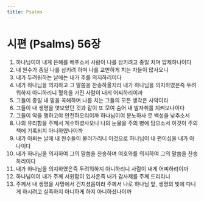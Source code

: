 ```yaml
---
title: Psalms
---
```


# 시편 (Psalms) 56장
1. 하나님이여 내게 은혜를 베푸소서 사람이 나를 삼키려고 종일 치며 압제하나이다
1. 내 원수가 종일 나를 삼키려 하며 나를 교만하게 치는 자들이 많사오니
1. 내가 두려워하는 날에는 내가 주를 의지하리이다
1. 내가 하나님을 의지하고 그 말씀을 찬송하올지라 내가 하나님을 의지하였은즉 두려워하지 아니하리니 혈육을 가진 사람이 내게 어찌하리이까
1. 그들이 종일 내 말을 곡해하며 나를 치는 그들의 모든 생각은 사악이라
1. 그들이 내 생명을 엿보았던 것과 같이 또 모여 숨어 내 발자취를 지켜보나이다
1. 그들이 악을 행하고야 안전하오리이까 하나님이여 분노하사 뭇 백성을 낮추소서
1. 나의 유리함을 주께서 계수하셨사오니 나의 눈물을 주의 병에 담으소서 이것이 주의 책에 기록되지 아니하였나이까
1. 내가 아뢰는 날에 내 원수들이 물러가리니 이것으로 하나님이 내 편이심을 내가 아나이다
1. 내가 하나님을 의지하여 그의 말씀을 찬송하며 여호와를 의지하여 그의 말씀을 찬송하리이다
1. 내가 하나님을 의지하였은즉 두려워하지 아니하리니 사람이 내게 어찌하리이까
1. 하나님이여 내가 주께 서원함이 있사온즉 내가 감사제를 주께 드리리니
1. 주께서 내 생명을 사망에서 건지셨음이라 주께서 나로 하나님 앞, 생명의 빛에 다니게 하시려고 실족하지 아니하게 하지 아니하셨나이까